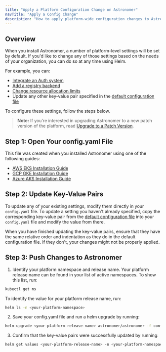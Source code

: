 ```yaml
---
title: "Apply a Platform Configuration Change on Astronomer"
navTitle: "Apply a Config Change"
description: "How to apply platform-wide configuration changes to Astronomer via Helm."
---
```


## Overview

When you install Astronomer, a number of platform-level settings will be set by default. If you'd like to change any of those settings based on the needs of your organization, you can do so at any time using Helm.

For example, you can:

* [Integrate an Auth system](https://www.astronomer.io/docs/enterprise/v0.26/manage-astronomer/integrate-auth-system)
* [Add a registry backend](https://www.astronomer.io/docs/enterprise/v0.26/manage-astronomer/registry-backend)
* [Change resource allocation limits](https://www.astronomer.io/docs/enterprise/v0.26/manage-astronomer/configure-platform-resources)
* Update any other key-value pair specified in the [default configuration file](https://github.com/astronomer/astronomer/blob/master/values.yaml)

To configure these settings, follow the steps below.

> **Note:** If you're interested in upgrading Astronomer to a new patch version of the platform, read [Upgrade to a Patch Version](https://www.astronomer.io/docs/enterprise/v0.26/manage-astronomer/upgrade-astronomer-patch).

## Step 1: Open Your config.yaml File

This file was created when you installed Astronomer using one of the following guides:

* [AWS EKS Installation Guide](https://www.astronomer.io/docs/enterprise/v0.26/install/aws/install-aws-standard#6-configure-your-helm-chart)
* [GCP GKE Installation Guide](https://www.astronomer.io/docs/enterprise/v0.26/install/gcp/install-gcp-standard#7-configure-your-helm-chart)
* [Azure AKS Installation Guide](https://www.astronomer.io/docs/enterprise/v0.26/install/azure/install-azure-standard#6-configure-your-helm-chart)

## Step 2: Update Key-Value Pairs

To update any of your existing settings, modify them directly in your `config.yaml` file. To update a setting you haven't already specified, copy the corresponding key-value pair from the [default configuration file](https://github.com/astronomer/docs/blob/main/enterprise/next/reference/default.yaml) into your `config.yaml` file and modify the value from there.

When you have finished updating the key-value pairs, ensure that they have the same relative order and indentation as they do in the default configuration file. If they don't, your changes might not be properly applied.

## Step 3: Push Changes to Astronomer

1. Identify your platform namespace and release name. Your platform release name can be found in your list of active namespaces. To show this list, run:
```sh
kubectl get ns
```
To identify the value for your platform release name, run:
```sh
helm ls -n <your-platform-namespace>
```
2. Save your config.yaml file and run a helm upgrade by running:
```sh
helm upgrade <your-platform-release-name> astronomer/astronomer -f config.yaml -n <your-platform-namespace> --version=<your-platform-version>
```
3. Confirm that the key-value pairs were successfully updated by running:
```sh
helm get values <your-platform-release-name> -n <your-platform-namespace>
```

